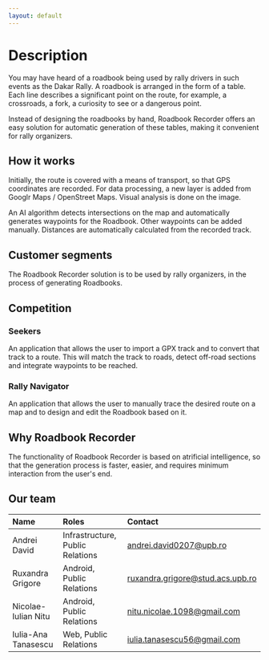 ```yaml
---
layout: default
---
```


# Description

You may have heard of a roadbook being used by rally drivers in such events as the Dakar Rally. A roadbook is arranged in the form of a table. Each line describes a significant point on the route, for example, a crossroads, a fork, a curiosity to see or a dangerous point.

Instead of designing the roadbooks by hand, Roadbook Recorder offers an easy solution for automatic generation of these tables, making it convenient for rally organizers.

## How it works

Initially, the route is covered with a means of transport, so that GPS coordinates are recorded. For data processing, a new layer is added from Googlr Maps / OpenStreet Maps. Visual analysis is done on the image.

An AI algorithm detects intersections on the map and automatically generates waypoints for the Roadbook. Other waypoints can be added manually. Distances are automatically calculated from the recorded track.

## Customer segments

The Roadbook Recorder solution is to be used by rally organizers, in the process of generating Roadbooks.

## Competition

### Seekers

An application that allows the user to import a GPX track and to convert that track to a route. This will match the track to roads, detect off-road sections and integrate waypoints to be reached.

### Rally Navigator

An application that allows the user to manually trace the desired route on a map and to design and edit the Roadbook based on it.

## Why Roadbook Recorder

The functionality of Roadbook Recorder is based on atrificial intelligence, so that the generation process is faster, easier, and requires minimum interaction from the user's end.

## Our team

| Name                  | Roles                             | Contact                          |
|:----------------------|:----------------------------------|:---------------------------------|
| Andrei David          | Infrastructure, Public Relations  | andrei.david0207@upb.ro          |
| Ruxandra Grigore      | Android, Public Relations         | ruxandra.grigore@stud.acs.upb.ro |
| Nicolae-Iulian Nitu   | Android, Public Relations         | nitu.nicolae.1098@gmail.com      |
| Iulia-Ana Tanasescu   | Web, Public Relations             | iulia.tanasescu56@gmail.com      |
